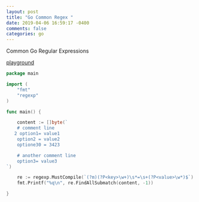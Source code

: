 ```yaml
---
layout: post
title: "Go Common Regex "
date: 2019-04-06 16:59:17 -0400
comments: false
categories: go
---
```


Common Go Regular Expressions

[playground](https://play.golang.org/p/UcUxpJe34MV)

```go
package main

import (
	"fmt"
	"regexp"
)

func main() {

	content := []byte(`
	# comment line
   2 option1= value1
	option2 = value2
    optione30 = 3423

	# another comment line
	option3= value3
`)

	re := regexp.MustCompile(`(?m)(?P<key>\w+)\s*=\s+(?P<value>\w*)$`)
	fmt.Printf("%q\n", re.FindAllSubmatch(content, -1))

}


```

<script>(function(d, s, id) {
  var js, fjs = d.getElementsByTagName(s)[0];
  if (d.getElementById(id)) return;
  js = d.createElement(s); js.id = id;
  js.src = "//connect.facebook.net/en_US/sdk.js#xfbml=1&version=v2.8&appId=671657696349259";
  fjs.parentNode.insertBefore(js, fjs);
}(document, 'script', 'facebook-jssdk'));</script>

<!--  Enter text below, if you want -->
